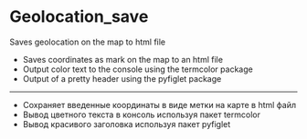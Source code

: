 # Geolocation_save
Saves geolocation on the map to html file

- Saves coordinates as mark on the map to an html file
- Output color text to the console using the termcolor package
- Output of a pretty header using the pyfiglet package
---
* Сохраняет введенные координаты в виде метки на карте в html файл
* Вывод цветного текста в консоль используя пакет termcolor
* Вывод красивого заголовка используя пакет pyfiglet
